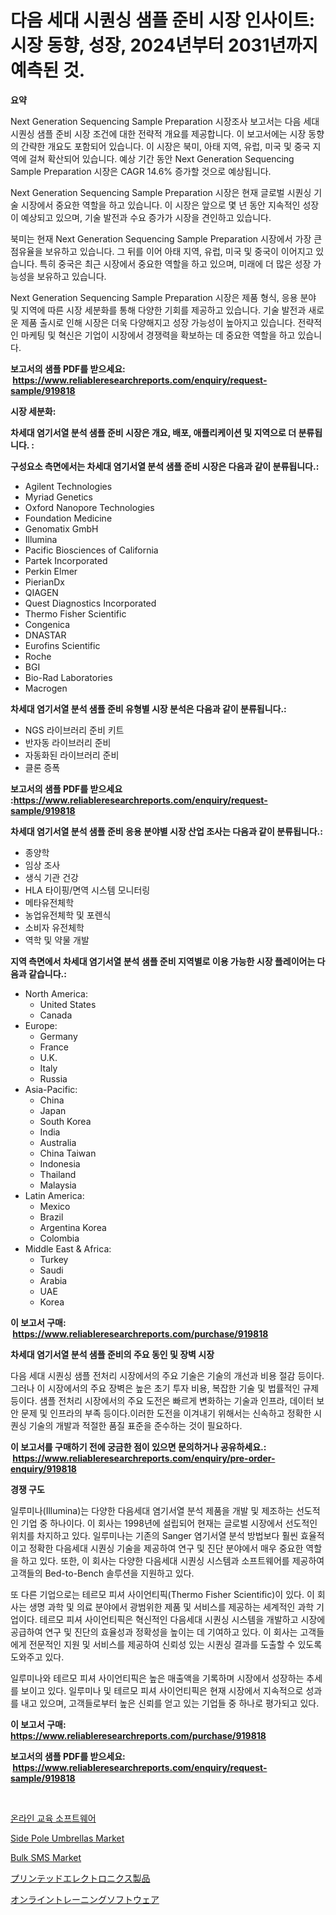 <p><h1>다음 세대 시퀀싱 샘플 준비 시장 인사이트: 시장 동향, 성장, 2024년부터 2031년까지 예측된 것.</h1></p><p><strong>요약</strong></p>
<p><p>Next Generation Sequencing Sample Preparation 시장조사 보고서는 다음 세대 시퀀싱 샘플 준비 시장 조건에 대한 전략적 개요를 제공합니다. 이 보고서에는 시장 동향의 간략한 개요도 포함되어 있습니다. 이 시장은 북미, 아태 지역, 유럽, 미국 및 중국 지역에 걸쳐 확산되어 있습니다.  예상 기간 동안 Next Generation Sequencing Sample Preparation 시장은 CAGR 14.6% 증가할 것으로 예상됩니다.</p><p>Next Generation Sequencing Sample Preparation 시장은 현재 글로벌 시퀀싱 기술 시장에서 중요한 역할을 하고 있습니다. 이 시장은 앞으로 몇 년 동안 지속적인 성장이 예상되고 있으며, 기술 발전과 수요 증가가 시장을 견인하고 있습니다.</p><p>북미는 현재 Next Generation Sequencing Sample Preparation 시장에서 가장 큰 점유율을 보유하고 있습니다. 그 뒤를 이어 아태 지역, 유럽, 미국 및 중국이 이어지고 있습니다. 특히 중국은 최근 시장에서 중요한 역할을 하고 있으며, 미래에 더 많은 성장 가능성을 보유하고 있습니다.</p><p>Next Generation Sequencing Sample Preparation 시장은 제품 형식, 응용 분야 및 지역에 따른 시장 세분화를 통해 다양한 기회를 제공하고 있습니다. 기술 발전과 새로운 제품 출시로 인해 시장은 더욱 다양해지고 성장 가능성이 높아지고 있습니다. 전략적인 마케팅 및 혁신은 기업이 시장에서 경쟁력을 확보하는 데 중요한 역할을 하고 있습니다.</p></p>
<p><strong>보고서의 샘플 PDF를 받으세요: &nbsp;<a href="https://www.reliableresearchreports.com/enquiry/request-sample/919818">https://www.reliableresearchreports.com/enquiry/request-sample/919818</a></strong></p>
<p><strong>시장 세분화:</strong></p>
<p><strong> 차세대 염기서열 분석 샘플 준비 시장은 개요, 배포, 애플리케이션 및 지역으로 더 분류됩니다. :</strong></p>
<p><strong>구성요소 측면에서는 차세대 염기서열 분석 샘플 준비 시장은 다음과 같이 분류됩니다.:</strong></p>
<p><ul><li>Agilent Technologies</li><li>Myriad Genetics</li><li>Oxford Nanopore Technologies</li><li>Foundation Medicine</li><li>Genomatix GmbH</li><li>Illumina</li><li>Pacific Biosciences of California</li><li>Partek Incorporated</li><li>Perkin Elmer</li><li>PierianDx</li><li>QIAGEN</li><li>Quest Diagnostics Incorporated</li><li>Thermo Fisher Scientific</li><li>Congenica</li><li>DNASTAR</li><li>Eurofins Scientific</li><li>Roche</li><li>BGI</li><li>Bio-Rad Laboratories</li><li>Macrogen</li></ul></p>
<p><strong> 차세대 염기서열 분석 샘플 준비 유형별 시장 분석은 다음과 같이 분류됩니다.:</strong></p>
<p><ul><li>NGS 라이브러리 준비 키트</li><li>반자동 라이브러리 준비</li><li>자동화된 라이브러리 준비</li><li>클론 증폭</li></ul></p>
<p><strong>보고서의 샘플 PDF를 받으세요 :<a href="https://www.reliableresearchreports.com/enquiry/request-sample/919818">https://www.reliableresearchreports.com/enquiry/request-sample/919818</a></strong></p>
<p><strong> 차세대 염기서열 분석 샘플 준비 응용 분야별 시장 산업 조사는 다음과 같이 분류됩니다.:</strong></p>
<p><ul><li>종양학</li><li>임상 조사</li><li>생식 기관 건강</li><li>HLA 타이핑/면역 시스템 모니터링</li><li>메타유전체학</li><li>농업유전체학 및 포렌식</li><li>소비자 유전체학</li><li>역학 및 약물 개발</li></ul></p>
<p><strong>지역 측면에서 차세대 염기서열 분석 샘플 준비 지역별로 이용 가능한 시장 플레이어는 다음과 같습니다.:</strong></p>
<p><ul>
    <li>
        North America:
        <ul>
            <li>United States</li>
            <li>Canada</li>
        </ul>
    </li>
    <li>
        Europe:
        <ul>
            <li>Germany</li>
            <li>France</li>
            <li>U.K.</li>
            <li>Italy</li>
            <li>Russia</li>
        </ul>
    </li>
    <li>
        Asia-Pacific:
        <ul>
            <li>China</li>
            <li>Japan</li>
            <li>South Korea</li>
            <li>India</li>
            <li>Australia</li>
            <li>China Taiwan</li>
            <li>Indonesia</li>
            <li>Thailand</li>
            <li>Malaysia</li>
        </ul>
    </li>
    <li>
        Latin America:
        <ul>
            <li>Mexico</li>
            <li>Brazil</li>
            <li>Argentina Korea</li>
            <li>Colombia</li>
        </ul>
    </li>
    <li>
        Middle East & Africa:
        <ul>
            <li>Turkey</li>
            <li>Saudi</li>
            <li>Arabia</li>
            <li>UAE</li>
            <li>Korea</li>
        </ul>
    </li>
    </ul></p>
<p><strong>이 보고서 구매: &nbsp;<a href="https://www.reliableresearchreports.com/purchase/919818">https://www.reliableresearchreports.com/purchase/919818</a></strong></p>
<p><strong>차세대 염기서열 분석 샘플 준비의 주요 동인 및 장벽 시장</strong></p>
<p><p>다음 세대 시퀀싱 샘플 전처리 시장에서의 주요 기술은 기술의 개선과 비용 절감 등이다. 그러나 이 시장에서의 주요 장벽은 높은 초기 투자 비용, 복잡한 기술 및 법률적인 규제 등이다. 샘플 전처리 시장에서의 주요 도전은 빠르게 변화하는 기술과 인프라, 데이터 보안 문제 및 인프라의 부족 등이다.이러한 도전을 이겨내기 위해서는 신속하고 정확한 시퀀싱 기술의 개발과 적절한 품질 표준을 준수하는 것이 필요하다.</p></p>
<p><strong>이 보고서를 구매하기 전에 궁금한 점이 있으면 문의하거나 공유하세요.: &nbsp;<a href="https://www.reliableresearchreports.com/enquiry/pre-order-enquiry/919818">https://www.reliableresearchreports.com/enquiry/pre-order-enquiry/919818</a></strong></p>
<p><strong>경쟁 구도</strong></p>
<p><p>일루미나(Illumina)는 다양한 다음세대 염기서열 분석 제품을 개발 및 제조하는 선도적인 기업 중 하나이다. 이 회사는 1998년에 설립되어 현재는 글로벌 시장에서 선도적인 위치를 차지하고 있다. 일루미나는 기존의 Sanger 염기서열 분석 방법보다 훨씬 효율적이고 정확한 다음세대 시퀀싱 기술을 제공하여 연구 및 진단 분야에서 매우 중요한 역할을 하고 있다. 또한, 이 회사는 다양한 다음세대 시퀀싱 시스템과 소프트웨어를 제공하여 고객들의 Bed-to-Bench 솔루션을 지원하고 있다.</p><p>또 다른 기업으로는 테르모 피셔 사이언티픽(Thermo Fisher Scientific)이 있다. 이 회사는 생명 과학 및 의료 분야에서 광범위한 제품 및 서비스를 제공하는 세계적인 과학 기업이다. 테르모 피셔 사이언티픽은 혁신적인 다음세대 시퀀싱 시스템을 개발하고 시장에 공급하여 연구 및 진단의 효율성과 정확성을 높이는 데 기여하고 있다. 이 회사는 고객들에게 전문적인 지원 및 서비스를 제공하여 신뢰성 있는 시퀀싱 결과를 도출할 수 있도록 도와주고 있다.</p><p>일루미나와 테르모 피셔 사이언티픽은 높은 매출액을 기록하며 시장에서 성장하는 추세를 보이고 있다. 일루미나 및 테르모 피셔 사이언티픽은 현재 시장에서 지속적으로 성과를 내고 있으며, 고객들로부터 높은 신뢰를 얻고 있는 기업들 중 하나로 평가되고 있다.</p></p>
<p><strong>이 보고서 구매: &nbsp; <a href="https://www.reliableresearchreports.com/purchase/919818">https://www.reliableresearchreports.com/purchase/919818</a></strong></p>
<p><strong>보고서의 샘플 PDF를 받으세요: &nbsp;<a href="https://www.reliableresearchreports.com/enquiry/request-sample/919818">https://www.reliableresearchreports.com/enquiry/request-sample/919818</a></strong><strong></strong></p>
<p>&nbsp;</p>
<p><p><a href="https://github.com/plelbej847484502/Market-Research-Report-List-1/blob/main/3962486182991.md">온라인 교육 소프트웨어</a></p><p><a href="https://github.com/markusgodoy/Market-Research-Report-List-2/blob/main/side-pole-umbrellas-market.md">Side Pole Umbrellas Market</a></p><p><a href="https://issuu.com/reportprime-2/docs/bulk-sms-market-size-2030.pptx">Bulk SMS Market</a></p><p><a href="https://github.com/wkuactfdzwizk06/Market-Research-Report-List-1/blob/main/3196871182995.md">プリンテッドエレクトロニクス製品</a></p><p><a href="https://github.com/xemfu2379520/Market-Research-Report-List-1/blob/main/2438497182996.md">オンライントレーニングソフトウェア</a></p></p>